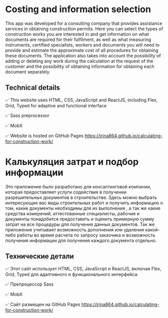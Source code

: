 # Costing and information selection

This app was developed for a consulting company that provides assistance services in obtaining construction permits.
Here you can select the types of construction works you are interested in and get information on what documents are required for their fulfilment, as well as what measuring instruments, certified specialists, workers and documents you will need to provide and estimate the approximate cost of all procedures for obtaining these documents.
The application also takes into account the possibility of adding or deleting any work during the calculation at the request of the customer and the possibility of obtaining information for obtaining each document separately.

## Technical details 
✅ This website uses HTML, CSS, JavaScript and ReactJS, including Flex, Grid, Typed for adaptive and functional interface

✅ Sass preprocessor 

✅ MobX 

✅ Website is hosted on GitHub Pages https://irina864.github.io/calculating-for-construction-work/

# Калькуляция затрат и подбор информации

Это приложение было разработано для консалтинговой компании, которая предоставляет услуги содействия в получении разрешительных документов в строительстве.
Здесь можно выбрать интересующие вас виды строительных работ и получить информацию о том, какие документы необходимы для их выполнения , а так же какие средства измерений, аттестованные специалисты, рабочие и документы понадобится предоставить и оценить примерную сумму затрат на все процедуры для получения данных документов.
Так же приложение учитывает возможность дополнения или удаления какой-либо работы во время расчета по запросу заказчика и возможность получения информации для получения каждого документа отдельно.

## Технические детали 
✅ Этот сайт использует HTML, CSS, JavaScript и ReactJS, включая Flex, Grid, Typed для адаптивного и функционального интерфейса

✅ Препроцессор Sass 

✅ MobX 

✅ Сайт размещен на GitHub Pages https://irina864.github.io/calculating-for-construction-work/
